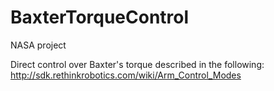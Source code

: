 # BaxterTorqueControl
NASA project

Direct control over Baxter's torque described in the following:
http://sdk.rethinkrobotics.com/wiki/Arm_Control_Modes
